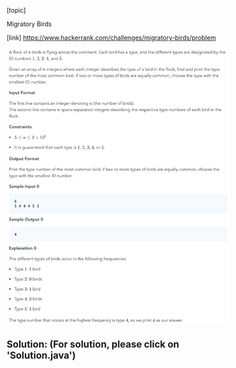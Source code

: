 [topic]

Migratory Birds

[link]
https://www.hackerrank.com/challenges/migratory-birds/problem


![Alt text](q.png?raw=true "Title")

## Solution: (For solution, please click on 'Solution.java')